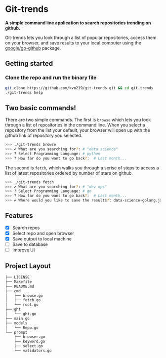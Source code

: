 # Git-trends

**A simple command line application to search repositories trending on github.**

Git-trends lets you look through a list of popular repositories, access them on your browser, and save results to your local computer using the [google/go-github](https://github.com/google/go-github) package.

## Getting started

### Clone the repo and run the binary file

```bash
git clone https://github.com/kvn219/git-trends.git && cd git-trends
./git-trends help
```

## Two basic commands!

There are two simple commands. The first is `browse` which lets you look through
a list of repositories in the command line. When you select a repository from the list your default, your browser will open up with the github link of repository you selected.

```bash
>>> ./git-trends browse
>>> ✔ What are you searching for?: # "data science"
>>> ? Select Programming Language: # python
>>> ? How far do you want to go back?:  # Last month...
```

The second is `fetch`, which walks you through a serise of steps to access a list of latest repositories ordered by number of stars on github.

```bash
>>> ./git-trends fetch
>>> ✔ What are you searching for?: # "dev ops"
>>> ? Select Programming Language: # go
>>> ? How far do you want to go back?:  # Last month...
>>> ✔ Where would you like to save the results?: data-science-golang.json
```

## Features

* [x] Search repos
* [x] Select repo and open browser
* [x] Save output to local machine
* [ ] Save to database
* [ ] Improve UI

## Project Layout

```bash
├── LICENSE
├── Makefile
├── README.md
├── cmd
│   ├── browse.go
│   ├── fetch.go
│   └── root.go
├── ght
│   └── ght.go
├── main.go
├── models
│   └── Repo.go
└── prompt
    ├── browser.go
    ├── keyword.go
    ├── select.go
    └── validators.go
```
